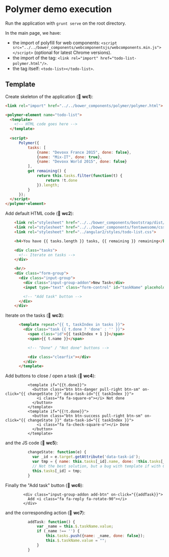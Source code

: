 Polymer demo execution
======================

Run the application with `grunt serve` on the root directory.

In the main page, we have:

* the import of polyfill for web components: `<script src="../../bower_components/webcomponentsjs/webcomponents.min.js"></script>` (optional for latest Chrome versions).
* the import of the tag: `<link rel="import" href="todo-list-polymer.html"/>`.
* the tag itself: `<todo-list></todo-list>`.


## Template

Create skeleton of the application (:1234: **wc1**):

```html
<link rel="import" href="../../bower_components/polymer/polymer.html">

<polymer-element name="todo-list">
  <template>
    <!-- HTML code goes here -->
  </template>
  
  <script>
      Polymer({
          tasks: [
              {name: "Devoxx France 2015", done: false},
              {name: "Mix-IT", done: true},
              {name: "Devoxx World 2015", done: false}
          ],
          get remaining() {
              return this.tasks.filter(function(t) {
                  return !t.done
              }).length;
          }
      });
  </script>
</polymer-element>
```


Add default HTML code (:1234: **wc2**):

```html
    <link rel="stylesheet" href="../../bower_components/bootstrap/dist/css/bootstrap.css">
    <link rel="stylesheet" href="../../bower_components/fontawesome/css/font-awesome.min.css">
    <link rel="stylesheet" href="../angular2/styles/todo-list.css">

    <h4>You have {{ tasks.length }} tasks, {{ remaining }} remaining</h4>

    <div class="tasks">
      <!-- Iterate on tasks -->
    </div>

    <hr/>
    <div class="form-group">
      <div class="input-group">
        <div class="input-group-addon">New Task</div>
        <input type="text" class="form-control" id="taskName" placeholder="What to do?">

        <!-- "Add task" button -->
      </div>
    </div>
```

Iterate on the tasks (:1234: **wc3**):

```html
      <template repeat="{{ t, taskIndex in tasks }}">
        <div class="task {{ t.done ? 'done' : '' }}">
          <span class="id">{{ taskIndex + 1 }}</span>
          <span>{{ t.name }}</span>

          <!-- "Done" / "Not done" buttons -->

          <div class="clearfix"></div>
        </div>
      </template>
```

Add buttons to close / open a task (:1234: **wc4**):

```
          <template if="{{t.done}}">
            <button class="btn btn-danger pull-right btn-sm" on-click="{{ changeState }}" data-task-id="{{ taskIndex }}">
              <i class="fa fa-square-o"></i> Not done
            </button>
          </template>
          <template if="{{!t.done}}">
            <button class="btn btn-success pull-right btn-sm" on-click="{{ changeState }}" data-task-id="{{ taskIndex }}">
              <i class="fa fa-check-square-o"></i> Done
            </button>
          </template>
```

and the JS code (:1234: **wc5**):
```javascript
          changeState: function(e) {
            var _id = e.target.getAttribute('data-task-id');
            var tmp = { name: this.tasks[_id].name, done: !this.tasks[_id].done};
            // Not the best solution, but a bug with template if with Google Chrome...
            this.tasks[_id] = tmp;
          }
```

Finally the "Add task" button (:1234: **wc6**):

```
        <div class="input-group-addon add-btn" on-click="{{addTask}}">
          Add <i class="fa fa-reply fa-rotate-90"></i>
        </div>
```

and the corresponding action (:1234: **wc7**):

```javascript
          addTask: function() {
              var _name = this.$.taskName.value;
              if (_name !== '') {
                  this.tasks.push({name: _name, done: false});
                  this.$.taskName.value = "";
              }
          }
```

